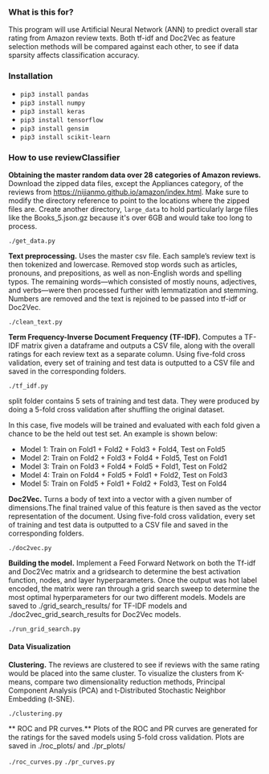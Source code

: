 ### What is this for?
This program will use Artificial Neural Network (ANN) to predict overall star rating from Amazon review texts. Both tf-idf and Doc2Vec as feature selection methods will be compared against each other, to see if data sparsity affects classification accuracy.

### Installation
+ `pip3 install pandas`
+ `pip3 install numpy`
+ `pip3 install keras`
+ `pip3 install tensorflow`
+ `pip3 install gensim`
+ `pip3 install scikit-learn`

### How to use reviewClassifier
**Obtaining the master random data over 28 categories of Amazon reviews.** 
Download the zipped data files, except the Appliances category, of the reviews from https://nijianmo.github.io/amazon/index.html. Make sure to modify the directory reference to point to the locations where the zipped files are. Create another directory, `large_data` to hold particularly large files like the Books_5.json.gz because it's over 6GB and would take too long to process. 

``` ./get_data.py ```


**Text preprocessing.** Uses the master csv file. Each sample’s review text is then tokenized and lowercase. Removed stop words such as articles, pronouns, and prepositions, as well as non-English words and spelling typos. The remaining words—which consisted of mostly nouns, adjectives, and verbs—were then processed further with lemmatization and stemming. Numbers are removed and the text is rejoined to be passed into tf-idf or Doc2Vec.

``` ./clean_text.py ```

**Term Frequency-Inverse Document Frequency (TF-IDF).** Computes a TF-IDF matrix given a dataframe and outputs a CSV file, along with the overall ratings for each review text as a separate column. Using five-fold cross validation, every set of training and test data is outputted to a CSV file and saved in the corresponding folders.

``` ./tf_idf.py ```

split folder contains 5 sets of training and test data. They were produced by doing a 5-fold cross validation after shuffling the original dataset.

In this case, five models will be trained and evaluated with each fold given a chance to be the held out test set. An example is shown below: 

+ Model 1: Train on Fold1 + Fold2 + Fold3 + Fold4, Test on Fold5
+ Model 2: Train on Fold2 + Fold3 + Fold4 + Fold5, Test on Fold1
+ Model 3: Train on Fold3 + Fold4 + Fold5 + Fold1, Test on Fold2
+ Model 4: Train on Fold4 + Fold5 + Fold1 + Fold2, Test on Fold3
+ Model 5: Train on Fold5 + Fold1 + Fold2 + Fold3, Test on Fold4

**Doc2Vec.** Turns a body of text into a vector with a given number of dimensions.The final trained value of this feature is then saved as the vector representation of the document. Using five-fold cross validation, every set of training and test data is outputted to a CSV file and saved in the corresponding folders.

``` ./doc2vec.py ```

**Building the model.** Implement a Feed Forward Network on both the Tf-idf and Doc2Vec matrix and a gridsearch to determine the best activation function, nodes, and layer hyperparameters. Once the output was hot label encoded, the matrix were ran through a grid search sweep to determine the most optimal hyperparameters for our two different models. Models are saved to ./grid_search_results/ for TF-IDF models and ./doc2vec_grid_search_results for Doc2Vec models. 

``` ./run_grid_search.py ```

#### Data Visualization
**Clustering.** The reviews are clustered to see if reviews with the same rating would be placed into the same cluster. To visualize the clusters from K-means, compare two dimensionality reduction methods, Principal Component Analysis (PCA) and t-Distributed Stochastic Neighbor Embedding (t-SNE).

``` ./clustering.py ```

** ROC and PR curves.** Plots of the ROC and PR curves are generated for the ratings for the saved models using 5-fold cross validation. Plots are saved in ./roc_plots/ and ./pr_plots/

``` ./roc_curves.py ```
``` ./pr_curves.py ```


